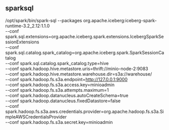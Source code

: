 
## sparksql
/opt/spark/bin/spark-sql --packages org.apache.iceberg:iceberg-spark-runtime-3.2_2.12:1.1.0 \
 --conf spark.sql.extensions=org.apache.iceberg.spark.extensions.IcebergSparkSessionExtensions \
 --conf spark.sql.catalog.spark_catalog=org.apache.iceberg.spark.SparkSessionCatalog \
 --conf spark.sql.catalog.spark_catalog.type=hive \
 --conf spark.hadoop.hive.metastore.uris=thrift://minio-node-2:9083 \
 --conf spark.hadoop.hive.metastore.warehouse.dir=s3a://warehouse/ \
 --conf spark.hadoop.fs.s3a.endpoint=http://127.0.0.1:9000 \
 --conf spark.hadoop.fs.s3a.access.key=minioadmin \
 --conf spark.hadoop.fs.s3a.attempts.maximum=1 \
 --conf spark.hadoop.datanucleus.autoCreateSchema=true \
 --conf spark.hadoop.datanucleus.fixedDatastore=false \
 --conf spark.hadoop.fs.s3a.aws.credentials.provider=org.apache.hadoop.fs.s3a.SimpleAWSCredentialsProvider \
 --conf spark.hadoop.fs.s3a.secret.key=minioadmin 

